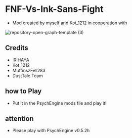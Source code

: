 # FNF-Vs-Ink-Sans-Fight
* Mod created by myself and Kot_1212 in cooperation with

![repository-open-graph-template (3)](https://user-images.githubusercontent.com/96606291/161189312-be484be5-43f8-4d8c-8d40-6e2508cf2872.png)
## Credits
* IRIHAYA
* Kot_1212
* MuffinszFell283
* DustTale Team
## how to Play
* Put it in the PsychEngine mods file and play it!
## attention
* Please play with PsychEngine v0.5.2h
